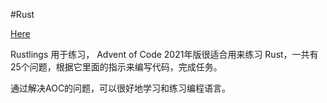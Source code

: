 #Rust 

[Here](https://www.qbitai.com/2022/07/36355.html)

Rustlings 用于练习，
Advent of Code 2021年版很适合用来练习 Rust，一共有25个问题，根据它里面的指示来编写代码，完成任务。

通过解决AOC的问题，可以很好地学习和练习编程语言。